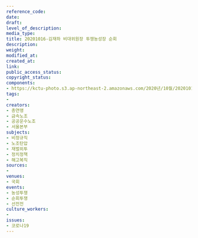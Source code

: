 ```yaml
---
reference_code: 
date: 
draft: 
level_of_description: 
media_type: 
title: 20201016-김재하 비대위원장 투쟁농성장 순회
description: 
weight: 
modified_at: 
created_at: 
link: 
public_access_status: 
copyright_status: 
components:
- https://kctu-photo.s3.ap-northeast-2.amazonaws.com/2020년/10월/20201016-김재하+비대위원장+투쟁농성장+순회/_W5D0171.JPG
tags:
- 
creators:
- 총연맹
- 금속노조
- 공공운수노조
- 서울본부
subjects:
- 비정규직
- 노조탄압
- 재벌외투
- 정치정책
- 해고복직
sources:
- 
venues:
- 국회
events:
- 농성투쟁
- 순회투쟁
- 선전전
culture_workers:
- 
issues:
- 코로나19
---
```

